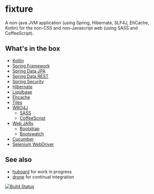 <!--
  - Copyright 2013 Martin Lau
  -
  - Licensed under the Apache License, Version 2.0 (the "License");
  - you may not use this file except in compliance with the License.
  - You may obtain a copy of the License at
  -
  -    http://www.apache.org/licenses/LICENSE-2.0
  -
  - Unless required by applicable law or agreed to in writing, software
  - distributed under the License is distributed on an "AS IS" BASIS,
  - WITHOUT WARRANTIES OR CONDITIONS OF ANY KIND, either express or implied.
  - See the License for the specific language governing permissions and
  - limitations under the License.
  -->

fixture
=======

A non-java JVM application (using Spring, Hibernate, SLF4J, EhCache, Kotlin) for the non-CSS and non-Javascript web (using SASS and CoffeeScript).

What's in the box
-----------------

* [Kotlin](http://kotlin.jetbrains.org)
* [Spring Framework](http://springsource.org/spring-framework)
* [Spring Data JPA](http://springsource.org/spring-data/jpa)
* [Spring Data REST](http://springsource.org/spring-data/rest)
* [Spring Security](http://springsource.org/spring-security)
* [Hibernate](http://hibernate.org)
* [Liquibase](http://liquibase.org)
* [Ehcache](http://ehcache.org)
* [Tiles](http://tiles.apache.org)
* [WRO4J](http://wro4j.googlecode.com)
    * [SASS](http://sass-lang.com)
    * [CoffeeScript](http://coffeescript.org)
* [Web JARs](http://webjars.org)
    * [Bootstrap](http://twitter.github.io/bootstrap)
    * [Bootswatch](http://bootswatch.com)
* [Cucumber](http://cukes.info)
* [Selenium WebDriver](https://code.google.com/p/selenium)

See also
--------

* [huboard](http://huboard.com/martinlau/fixture/board) for work in progress
* [drone](https://drone.io/github.com/martinlau/fixture) for continual integration

[![Build Status](https://drone.io/github.com/martinlau/fixture/status.png)](https://drone.io/github.com/martinlau/fixture/latest)
